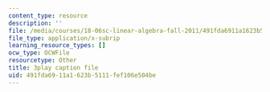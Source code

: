 ```yaml
---
content_type: resource
description: ''
file: /media/courses/18-06sc-linear-algebra-fall-2011/491fda6911a1623b5111fef106e504be_UCc9q_cAhho.srt
file_type: application/x-subrip
learning_resource_types: []
ocw_type: OCWFile
resourcetype: Other
title: 3play caption file
uid: 491fda69-11a1-623b-5111-fef106e504be
---
```

